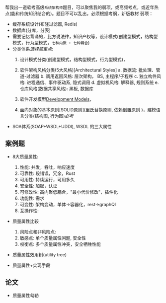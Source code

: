 帮我出一道软考高级`系统架构师`题目，可以聚焦我的弱项，或高频考点，或近年热点(能和传统知识结合的)。题目不可以乱出，必须根据考纲，新版教材
弱项：
- 缓存系统设计(布隆过滤器, Redis)
- 数据库(分库，分表)
- 需要记忆背诵的，比方说法律，知识产权等，设计模式(创建型模式，结构型模式，行为型模式，`七种内聚 + 七种耦合`)
- 分类体系*选择题重点*:
  1. 设计模式分类(创建型模式，结构型模式，行为型模式)，
  2. 软件架构风格分类(5大风格)[Architectural Styles]
    a. 数据流: 批处理、管道-过滤器
    b. 调用返回风格: 层次架构， BS, 主程序/子程序
    c. 独立构件风格: 进程通信、事件驱动系, 隐式调用
    d. 虚拟机风格: 解释器, 规则系统
    e. 仓库风格(数据共享风格): 黑板, 数据库

  3. 软件开发模型[Development Models](敏捷开发模型等)，
  4. 面向对象的基本原则[SOLID原则](里氏替换原则, 依赖倒置原则 )，建模语言分类(结构图, 行为图)*必考*
- SOA体系(SOAP+WSDL+UDDI), WSDL 的三大属性
## 案例题
- 8大质量属性:
  1. 性能: 并发，吞吐，响应速度
  2. 可靠性: 段错误，冗余，Rust
  3. 可用性: 持续运行，可用多久
  4. 安全性: 加密，认证
  5. 可修改性: 高内聚低耦合，"最小代价修改"，插件化
  6. 功能性: 需求
  7. 可变性: 架构变动，单体->容器化，rest->graphQl
  8. 互操作性:

- 质量属性比较
    1. 风险点和非风险点:
    2. 敏感点: 单个质量属性问题, 安全性
    3. 权衡点: 多个质量属性冲突，安全牺牲性能
- 质量属性效用树(utility tree)
- 质量属性+实现手段
## 论文
- 质量属性勾勒